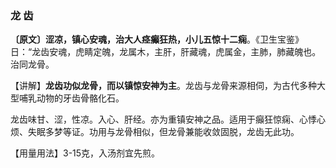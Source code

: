 ### 龙 齿

**〔原文〕涩凉，镇心安魂，治大人痉癲狂热，小儿五惊十二痫**。《卫生宝鉴》日：“龙齿安魂，虎睛定魄，龙属木，主肝，肝藏魂，虎属金，主肺，肺藏魄也。治同龙骨。

【讲解】**龙齿功似龙骨，而以镇惊安神为主**。龙齿与龙骨来源相伺，为古代多种大型哺乳动物的牙齿骨骼化石。

龙齿味甘、涩，性凉。入心、肝经。亦为重镇安神之品。适用于癲狂惊痫、心悸心烦、失眠多梦等证。功用与龙骨相似，但龙骨兼能收敛固脱，龙齿无此功。

【用量用法】3-15克，入汤剂宜先煎。
